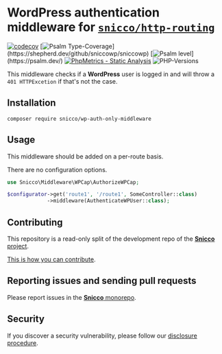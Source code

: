 # WordPress authentication middleware for [`snicco/http-routing`](https://github.com/sniccowp/http-routing)

[![codecov](https://img.shields.io/badge/Coverage-100%25-success
)](https://codecov.io/gh/sniccowp/sniccowp)
[![Psalm Type-Coverage](https://shepherd.dev/github/sniccowp/sniccowp/coverage.svg?)](https://shepherd.dev/github/sniccowp/sniccowp)
[![Psalm level](https://shepherd.dev/github/sniccowp/sniccowp/level.svg?)](https://psalm.dev/)
[![PhpMetrics - Static Analysis](https://img.shields.io/badge/PhpMetrics-Static_Analysis-2ea44f)](https://sniccowp.github.io/sniccowp/phpmetrics/WPGuestsOnly/index.html)
![PHP-Versions](https://img.shields.io/badge/PHP-%5E7.4%7C%5E8.0%7C%5E8.1-blue)

This middleware checks if a **WordPress** user is logged in
and will throw a `401 HTTPExcetion` if that's not the case.

## Installation

```shell
composer require snicco/wp-auth-only-middleware
```

## Usage

This middleware should be added on a per-route basis.

There are no configuration options.

````php
use Snicco\Middleware\WPCap\AuthorizeWPCap;

$configurator->get('route1', '/route1', SomeController::class)
             ->middleware(AuthenticateWPUser::class);
````

## Contributing

This repository is a read-only split of the development repo of the [**Snicco** project](https://github.com/sniccowp/sniccowp).

[This is how you can contribute](https://github.com/sniccowp/sniccowp/blob/master/CONTRIBUTING.md).

## Reporting issues and sending pull requests

Please report issues in the
[**Snicco** monorepo](https://github.com/sniccowp/sniccowp/blob/master/CONTRIBUTING.md##using-the-issue-tracker).

## Security

If you discover a security vulnerability, please follow
our [disclosure procedure](https://github.com/sniccowp/sniccowp/blob/master/SECURITY.md).
